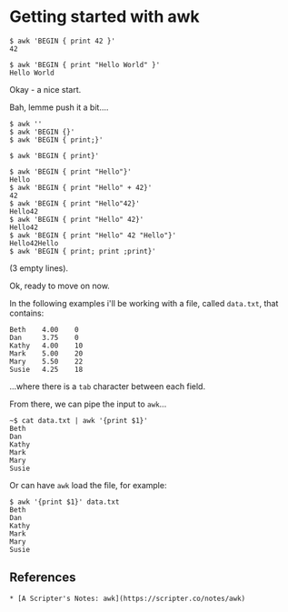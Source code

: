 ﻿# Getting started with awk

	$ awk 'BEGIN { print 42 }'
	42

	$ awk 'BEGIN { print "Hello World" }'
	Hello World

Okay - a nice start.

Bah, lemme push it a bit....

	$ awk ''
	$ awk 'BEGIN {}'
	$ awk 'BEGIN { print;}'

	$ awk 'BEGIN { print}'

	$ awk 'BEGIN { print "Hello"}'
	Hello
	$ awk 'BEGIN { print "Hello" + 42}'
	42
	$ awk 'BEGIN { print "Hello"42}'
	Hello42
	$ awk 'BEGIN { print "Hello" 42}'
	Hello42
	$ awk 'BEGIN { print "Hello" 42 "Hello"}'
	Hello42Hello
	$ awk 'BEGIN { print; print ;print}'

(3 empty lines).

Ok, ready to move on now.

In the following examples i'll be working with a file, called `data.txt`, that contains:

	Beth    4.00    0
	Dan     3.75    0
	Kathy   4.00    10
	Mark    5.00    20
	Mary    5.50    22
	Susie   4.25    18

...where there is a `tab` character between each field.

From there, we can pipe the input to `awk`...

	~$ cat data.txt | awk '{print $1}'
	Beth
	Dan
	Kathy
	Mark
	Mary
	Susie

Or can have `awk` load the file, for example:

	$ awk '{print $1}' data.txt
	Beth
	Dan
	Kathy
	Mark
	Mary
	Susie

## References

	* [A Scripter's Notes: awk](https://scripter.co/notes/awk)
